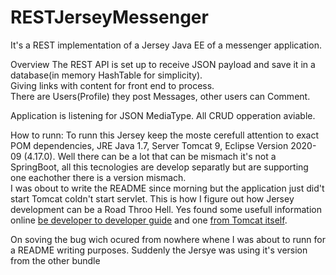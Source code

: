 # RESTJerseyMessenger

It's a REST implementation of a Jersey Java EE of a messenger application.

Overview
The REST API is set up to receive JSON payload and save it in a database(in memory HashTable for simplicity).
<br>
Giving links with content for front end to process.
<br>
There are Users(Profile) they post Messages, other users can Comment.

Application is listening for JSON MediaType.
All CRUD opperation aviable.

How to runn:
To runn this Jersey keep the moste cerefull attention to exact POM dependencies, JRE Java 1.7, Server Tomcat 9, Eclipse Version 2020-09 (4.17.0).
Well there can be a lot that can be mismach it's not a SpringBoot, all this tecnologies are develop separatly but are supporting one eachother there is a version mismach.
<br>
I was obout to write the README since morning but the application just did't start Tomcat coldn't start servlet.
This is how I figure out how Jersey development can be a Road Throo Hell. 
Yes found some usefull information online [be developer to developer guide](http://itsystemengineer.blogspot.com/2017/09/restful-api-jax-rs-jersey-2-on-tomcat-9.html)
 and one [from Tomcat itself](http://tomcat.apache.org/whichversion.html).

On soving the bug wich ocured from nowhere whene I was about to runn for a README writing purposes. Suddenly the Jersye was using it's version from the other bundle
